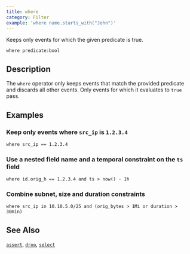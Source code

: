 ```yaml
---
title: where
category: Filter
example: 'where name.starts_with("John")'
---
```


Keeps only events for which the given predicate is true.

```tql
where predicate:bool
```

## Description

The `where` operator only keeps events that match the provided predicate and
discards all other events. Only events for which it evaluates to `true` pass.

## Examples

### Keep only events where `src_ip` is `1.2.3.4`

```tql
where src_ip == 1.2.3.4
```

### Use a nested field name and a temporal constraint on the `ts` field

```tql
where id.orig_h == 1.2.3.4 and ts > now() - 1h
```

### Combine subnet, size and duration constraints

```tql
where src_ip in 10.10.5.0/25 and (orig_bytes > 1Mi or duration > 30min)
```

## See Also

[`assert`](/reference/operators/assert),
[`drop`](/reference/operators/drop),
[`select`](/reference/operators/select)

